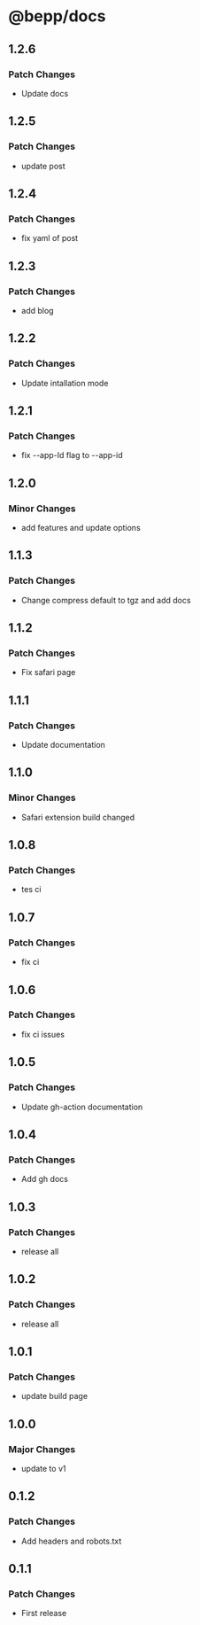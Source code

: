 # @bepp/docs

## 1.2.6

### Patch Changes

- Update docs

## 1.2.5

### Patch Changes

- update post

## 1.2.4

### Patch Changes

- fix yaml of post

## 1.2.3

### Patch Changes

- add blog

## 1.2.2

### Patch Changes

- Update intallation mode

## 1.2.1

### Patch Changes

- fix --app-Id flag to --app-id

## 1.2.0

### Minor Changes

- add features and update options

## 1.1.3

### Patch Changes

- Change compress default to tgz and add docs

## 1.1.2

### Patch Changes

- Fix safari page

## 1.1.1

### Patch Changes

- Update documentation

## 1.1.0

### Minor Changes

- Safari extension build changed

## 1.0.8

### Patch Changes

- tes ci

## 1.0.7

### Patch Changes

- fix ci

## 1.0.6

### Patch Changes

- fix ci issues

## 1.0.5

### Patch Changes

- Update gh-action documentation

## 1.0.4

### Patch Changes

- Add gh docs

## 1.0.3

### Patch Changes

- release all

## 1.0.2

### Patch Changes

- release all

## 1.0.1

### Patch Changes

- update build page

## 1.0.0

### Major Changes

- update to v1

## 0.1.2

### Patch Changes

- Add headers and robots.txt

## 0.1.1

### Patch Changes

- First release
